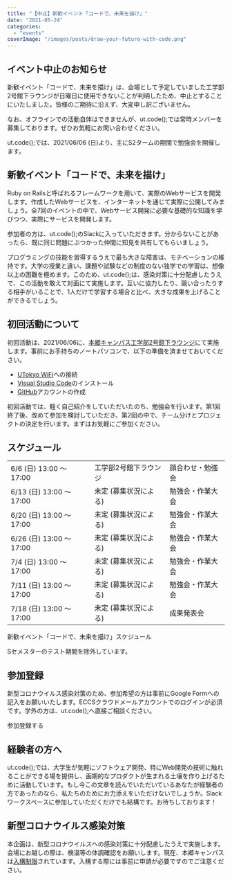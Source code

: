 ```yaml
---
title: "【中止】新歓イベント「コードで、未来を描け」"
date: "2021-05-24"
categories: 
  - "events"
coverImage: "/images/posts/draw-your-future-with-code.png"
---
```


## イベント中止のお知らせ

新歓イベント「コードで、未来を描け」は、会場として予定していました工学部2号館下ラウンジが日曜日に使用できないことが判明したため、中止とすることにいたしました。皆様のご期待に沿えず、大変申し訳ございません。

なお、オフラインでの活動自体はできませんが、ut.code();では常時メンバーを募集しております。ぜひお気軽にお問い合わせください。

ut.code();では、2021/06/06 (日)より、主にS2タームの期間で勉強会を開催します。

## 新歓イベント「コードで、未来を描け」

Ruby on Railsと呼ばれるフレームワークを用いて、実際のWebサービスを開発します。作成したWebサービスを、インターネットを通じて実際に公開してみましょう。全7回のイベントの中で、Webサービス開発に必要な基礎的な知識を学びつつ、実際にサービスを開発します。

参加者の方は、ut.code();のSlackに入っていただきます。分からないことがあったら、既に同じ問題にぶつかった仲間に知見を共有してもらいましょう。

プログラミングの技能を習得するうえで最も大きな障害は、モチベーションの維持です。大学の授業と違い、課題や試験などの制度のない独学での学習は、想像以上の困難を極めます。このため、ut.code();は、感染対策に十分配慮したうえで、この活動を敢えて対面にて実施します。互いに協力したり、競い合ったりする相手がいることで、1人だけで学習する場合と比べ、大きな成果を上げることができるでしょう。

## 初回活動について

初回活動は、2021/06/06に、[本郷キャンパス工学部2号館下ラウンジ](https://goo.gl/maps/3481mB56qjosBptt9)にて実施します。事前にお手持ちのノートパソコンで、以下の準備を済ませておいてください。

- [UTokyo WiFi](https://www.u-tokyo.ac.jp/adm/dics/ja/wifi.html)への接続
- [Visual Studio Code](https://code.visualstudio.com/)のインストール
- [GitHub](https://github.com/)アカウントの作成

初回活動では、軽く自己紹介をしていただいたのち、勉強会を行います。第1回終了後、改めて参加を検討していただき、第2回の中で、チーム分けとプロジェクトの決定を行います。まずはお気軽にご参加ください。

## スケジュール

<table><tbody><tr><td>6/6 (日) 13:00 ～ 17:00</td><td>工学部2号館下ラウンジ</td><td>顔合わせ・勉強会</td></tr><tr><td>6/13 (日) 13:00 ～ 17:00</td><td>未定 (募集状況による)</td><td>勉強会・作業大会</td></tr><tr><td>6/20 (日) 13:00 ～ 17:00</td><td>未定 (募集状況による)</td><td>勉強会・作業大会</td></tr><tr><td>6/26 (日) 13:00 ～ 17:00</td><td>未定 (募集状況による)</td><td>勉強会・作業大会</td></tr><tr><td>7/4 (日) 13:00 ～ 17:00</td><td>未定 (募集状況による)</td><td>勉強会・作業大会</td></tr><tr><td>7/11 (日) 13:00 ～ 17:00</td><td>未定 (募集状況による)</td><td>勉強会・作業大会</td></tr><tr><td>7/18 (日) 13:00 ～ 17:00</td><td>未定 (募集状況による)</td><td>成果発表会</td></tr></tbody></table>

新歓イベント「コードで、未来を描け」スケジュール

Sセメスターのテスト期間を除外しています。

## 参加登録

新型コロナウイルス感染対策のため、参加希望の方は事前にGoogle Formへの記入をお願いいたします。ECCSクラウドメールアカウントでのログインが必須です。学外の方は、ut.code();へ直接ご相談ください。

参加登録する

## 経験者の方へ

ut.code();では、大学生が気軽にソフトウェア開発、特にWeb開発の技術に触れることができる場を提供し、画期的なプロダクトが生まれる土壌を作り上げるために活動しています。もし今この文章を読んでいただいているあなたが経験者の方であったのなら、私たちのためにお力添えをいただけないでしょうか。Slackワークスペースに参加していただくだけでも結構です。お待ちしております！

## 新型コロナウイルス感染対策

本企画は、新型コロナウイルスへの感染対策に十分配慮したうえで実施します。会場にお越しの際は、検温等の体調確認をお願いします。現在、本郷キャンパスは[入構制限](https://www.u-tokyo.ac.jp/covid-19/ja/safety/entry-restrictions.html)されています。入構する際には事前に申請が必要ですのでご注意ください。
